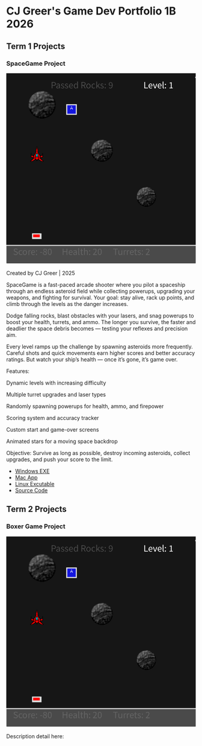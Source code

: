 # CJ Greer's Game Dev Portfolio 1B 2026

## Term 1 Projects

### SpaceGame Project

![SpaceGame](https://github.com/9669061/SeniorPortfolio2026/blob/main/images/shooter.png?raw=true)

Created by CJ Greer | 2025

SpaceGame is a fast-paced arcade shooter where you pilot a spaceship through an endless asteroid field while collecting powerups, upgrading your weapons, and fighting for survival. Your goal: stay alive, rack up points, and climb through the levels as the danger increases.

Dodge falling rocks, blast obstacles with your lasers, and snag powerups to boost your health, turrets, and ammo. The longer you survive, the faster and deadlier the space debris becomes — testing your reflexes and precision aim.

Every level ramps up the challenge by spawning asteroids more frequently. Careful shots and quick movements earn higher scores and better accuracy ratings. But watch your ship’s health — once it’s gone, it’s game over.

Features:

Dynamic levels with increasing difficulty

Multiple turret upgrades and laser types

Randomly spawning powerups for health, ammo, and firepower

Scoring system and accuracy tracker

Custom start and game-over screens

Animated stars for a moving space backdrop

Objective:
Survive as long as possible, destroy incoming asteroids, collect upgrades, and push your score to the limit.

* [Windows EXE](https://github.com/9669061/SeniorPortfolio2026/raw/refs/heads/main/windows-amd64.zip)
* [Mac App]()
* [Linux Excutable]()
* [Source Code]()
  
## Term 2 Projects

### Boxer Game Project

![SpaceGame](https://github.com/9669061/SeniorPortfolio2026/blob/main/images/shooter.png?raw=true)

Description detail here:

